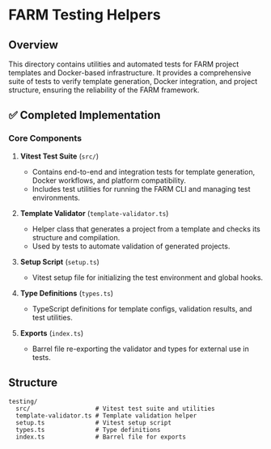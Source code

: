 # FARM Testing Helpers

## Overview

This directory contains utilities and automated tests for FARM project templates and Docker-based infrastructure. It provides a comprehensive suite of tests to verify template generation, Docker integration, and project structure, ensuring the reliability of the FARM framework.

## ✅ Completed Implementation

### Core Components

1. **Vitest Test Suite** (`src/`)

   - Contains end-to-end and integration tests for template generation, Docker workflows, and platform compatibility.
   - Includes test utilities for running the FARM CLI and managing test environments.

2. **Template Validator** (`template-validator.ts`)

   - Helper class that generates a project from a template and checks its structure and compilation.
   - Used by tests to automate validation of generated projects.

3. **Setup Script** (`setup.ts`)

   - Vitest setup file for initializing the test environment and global hooks.

4. **Type Definitions** (`types.ts`)

   - TypeScript definitions for template configs, validation results, and test utilities.

5. **Exports** (`index.ts`)
   - Barrel file re-exporting the validator and types for external use in tests.

## Structure

```
testing/
  src/                  # Vitest test suite and utilities
  template-validator.ts # Template validation helper
  setup.ts              # Vitest setup script
  types.ts              # Type definitions
  index.ts              # Barrel file for exports
```
